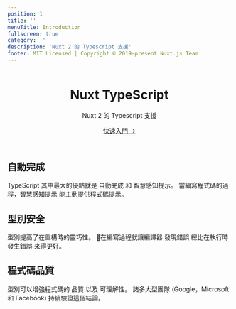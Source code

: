 ```yaml
---
position: 1
title: ''
menuTitle: Introduction
fullscreen: true
category: ''
description: 'Nuxt 2 的 Typescript 支援'
footer: MIT Licensed | Copyright © 2019-present Nuxt.js Team
---
```


<header class="flex flex-col items-center">

<img src="/icon.png" alt="">

# Nuxt TypeScript

<p class="text-xl">
  Nuxt 2 的 Typescript 支援
</p>
<a href="/zh-Hant/guide/introduction" class="rounded bg-primary-100 dark:bg-primary-900 text-primary-500 text-lg font-medium px-3 py-1 inline-block">
  快速入門 →
</a>
</p>

</header>

<div class="flex md:flex-row gap-4 flex-col">
<div class="w-full">

## 自動完成
TypeScript 其中最大的優點就是 自動完成 和 智慧感知提示。 當編寫程式碼的過程，智慧感知提示 能主動提供程式碼提示。

</div>
<div class="w-full">

## 型別安全
型別提高了在重構時的靈巧性。 在編寫過程就讓編譯器 發現錯誤 總比在執行時 發生錯誤 來得更好。

</div>
<div class="w-full">

## 程式碼品質
型別可以增強程式碼的 品質 以及 可理解性。 諸多大型團隊 (Google，Microsoft 和 Facebook) 持續驗證這個結論。

</div>
</div>

